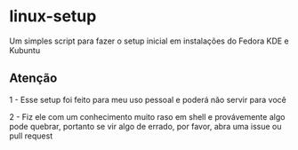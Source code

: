 # linux-setup
Um simples script para fazer o setup inicial em instalações do Fedora KDE e Kubuntu

## Atenção
1 - Esse setup foi feito para meu uso pessoal e poderá não servir para você

2 - Fiz ele com um conhecimento muito raso em shell e provávemente algo pode quebrar, portanto se vir algo de errado, por favor, abra uma issue ou pull request
